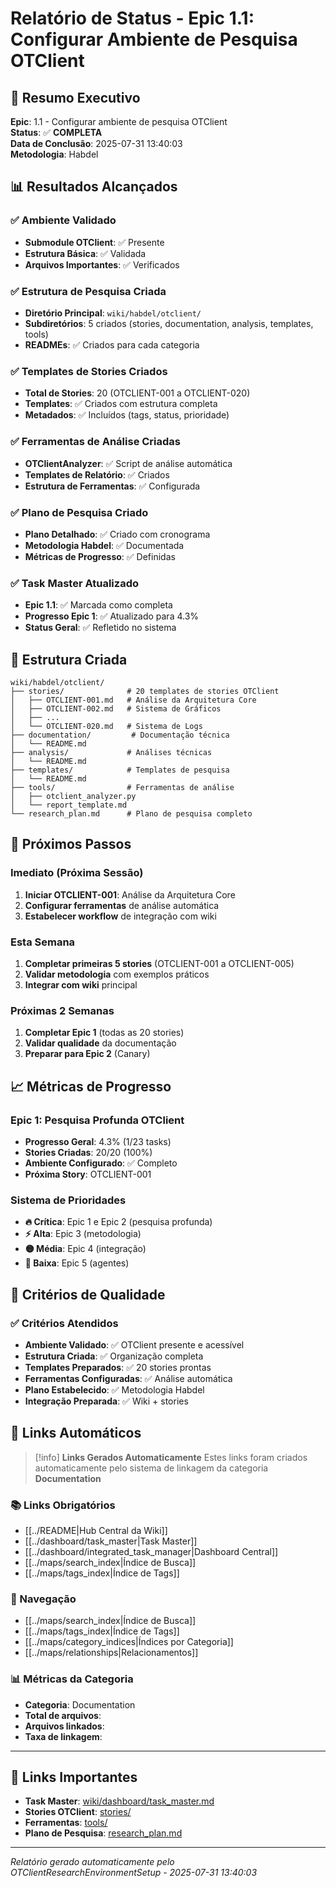 # Relatório de Status - Epic 1.1: Configurar Ambiente de Pesquisa OTClient

## 🎯 **Resumo Executivo**

**Epic**: 1.1 - Configurar ambiente de pesquisa OTClient  
**Status**: ✅ **COMPLETA**  
**Data de Conclusão**: 2025-07-31 13:40:03  
**Metodologia**: Habdel  

## 📊 **Resultados Alcançados**

### ✅ **Ambiente Validado**
- **Submodule OTClient**: ✅ Presente
- **Estrutura Básica**: ✅ Validada
- **Arquivos Importantes**: ✅ Verificados

### ✅ **Estrutura de Pesquisa Criada**
- **Diretório Principal**: `wiki/habdel/otclient/`
- **Subdiretórios**: 5 criados (stories, documentation, analysis, templates, tools)
- **READMEs**: ✅ Criados para cada categoria

### ✅ **Templates de Stories Criados**
- **Total de Stories**: 20 (OTCLIENT-001 a OTCLIENT-020)
- **Templates**: ✅ Criados com estrutura completa
- **Metadados**: ✅ Incluídos (tags, status, prioridade)

### ✅ **Ferramentas de Análise Criadas**
- **OTClientAnalyzer**: ✅ Script de análise automática
- **Templates de Relatório**: ✅ Criados
- **Estrutura de Ferramentas**: ✅ Configurada

### ✅ **Plano de Pesquisa Criado**
- **Plano Detalhado**: ✅ Criado com cronograma
- **Metodologia Habdel**: ✅ Documentada
- **Métricas de Progresso**: ✅ Definidas

### ✅ **Task Master Atualizado**
- **Epic 1.1**: ✅ Marcada como completa
- **Progresso Epic 1**: ✅ Atualizado para 4.3%
- **Status Geral**: ✅ Refletido no sistema

## 📁 **Estrutura Criada**

```
wiki/habdel/otclient/
├── stories/              # 20 templates de stories OTClient
│   ├── OTCLIENT-001.md   # Análise da Arquitetura Core
│   ├── OTCLIENT-002.md   # Sistema de Gráficos
│   ├── ...
│   └── OTCLIENT-020.md   # Sistema de Logs
├── documentation/         # Documentação técnica
│   └── README.md
├── analysis/             # Análises técnicas
│   └── README.md
├── templates/            # Templates de pesquisa
│   └── README.md
├── tools/                # Ferramentas de análise
│   ├── otclient_analyzer.py
│   └── report_template.md
└── research_plan.md      # Plano de pesquisa completo
```

## 🚀 **Próximos Passos**

### **Imediato (Próxima Sessão)**
1. **Iniciar OTCLIENT-001**: Análise da Arquitetura Core
2. **Configurar ferramentas** de análise automática
3. **Estabelecer workflow** de integração com wiki

### **Esta Semana**
1. **Completar primeiras 5 stories** (OTCLIENT-001 a OTCLIENT-005)
2. **Validar metodologia** com exemplos práticos
3. **Integrar com wiki** principal

### **Próximas 2 Semanas**
1. **Completar Epic 1** (todas as 20 stories)
2. **Validar qualidade** da documentação
3. **Preparar para Epic 2** (Canary)

## 📈 **Métricas de Progresso**

### **Epic 1: Pesquisa Profunda OTClient**
- **Progresso Geral**: 4.3% (1/23 tasks)
- **Stories Criadas**: 20/20 (100%)
- **Ambiente Configurado**: ✅ Completo
- **Próxima Story**: OTCLIENT-001

### **Sistema de Prioridades**
- **🔥 Crítica**: Epic 1 e Epic 2 (pesquisa profunda)
- **⚡ Alta**: Epic 3 (metodologia)
- **🟡 Média**: Epic 4 (integração)
- **🔵 Baixa**: Epic 5 (agentes)

## 🎯 **Critérios de Qualidade**

### ✅ **Critérios Atendidos**
- **Ambiente Validado**: ✅ OTClient presente e acessível
- **Estrutura Criada**: ✅ Organização completa
- **Templates Preparados**: ✅ 20 stories prontas
- **Ferramentas Configuradas**: ✅ Análise automática
- **Plano Estabelecido**: ✅ Metodologia Habdel
- **Integração Preparada**: ✅ Wiki + stories

## 🔗 **Links Automáticos**

> [!info] **Links Gerados Automaticamente**
> Estes links foram criados automaticamente pelo sistema de linkagem da categoria **Documentation**

### **📚 Links Obrigatórios**
- [[../README|Hub Central da Wiki]]
- [[../dashboard/task_master|Task Master]]
- [[../dashboard/integrated_task_manager|Dashboard Central]]
- [[../maps/search_index|Índice de Busca]]
- [[../maps/tags_index|Índice de Tags]]

### **🧭 Navegação**
- [[../maps/search_index|Índice de Busca]]
- [[../maps/tags_index|Índice de Tags]]
- [[../maps/category_indices|Índices por Categoria]]
- [[../maps/relationships|Relacionamentos]]

### **📊 Métricas da Categoria**
- **Categoria**: Documentation
- **Total de arquivos**: <!-- Contador automático -->
- **Arquivos linkados**: <!-- Contador automático -->
- **Taxa de linkagem**: <!-- Percentual automático -->

---

## 🔗 **Links Importantes**

- **Task Master**: [wiki/dashboard/task_master.md](../../dashboard/task_master.md)
- **Stories OTClient**: [stories/](stories/)
- **Ferramentas**: [tools/](tools/)
- **Plano de Pesquisa**: [research_plan.md](research_plan.md)

---
*Relatório gerado automaticamente pelo OTClientResearchEnvironmentSetup - 2025-07-31 13:40:03*
